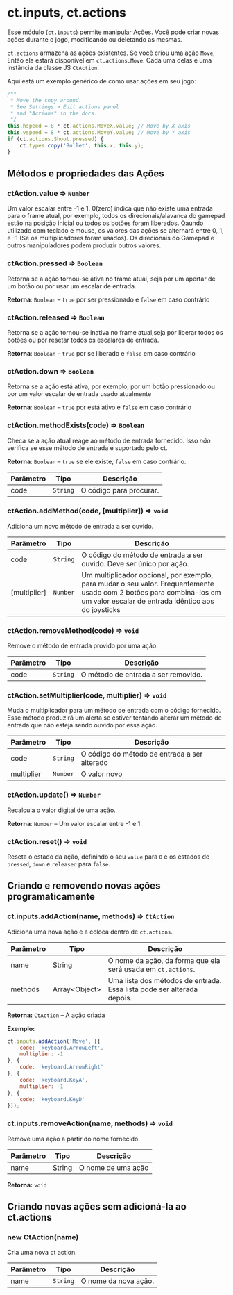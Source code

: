 # ct.inputs, ct.actions

Esse módulo (`ct.inputs`) permite manipular [Ações](./actions.md). Você pode criar novas ações durante o jogo, modificando ou deletando as mesmas.

`ct.actions` armazena as ações existentes. Se você criou uma ação `Move`, Então ela estará disponível em `ct.actions.Move`. Cada uma delas é uma instância da classe JS `CtAction`.

Aqui está um exemplo genérico de como usar ações em seu jogo:

```js
/**
 * Move the copy around.
 * See Settings > Edit actions panel
 * and "Actions" in the docs.
 */
this.hspeed = 8 * ct.actions.MoveX.value; // Move by X axis
this.vspeed = 8 * ct.actions.MoveY.value; // Move by Y axis
if (ct.actions.Shoot.pressed) {
    ct.types.copy('Bullet', this.x, this.y);
}
```

## Métodos e propriedades das Ações

### ctAction.value ⇒ <code>Number</code>

Um valor escalar entre -1 e 1. 0(zero) indica que não existe uma entrada para o frame atual, por exemplo, todos os direcionais/alavanca do gamepad estão na posição inicial ou todos os botões foram liberados. Qaundo utilizado com teclado e mouse, os valores das ações se alternará entre 0, 1, e -1 (Se os multiplicadores foram usados). Os direcionais do Gamepad e outros manipuladores podem produzir outros valores.

### ctAction.pressed ⇒ <code>Boolean</code>
Retorna se a ação tornou-se ativa no frame atual, seja por um apertar de um botão ou por usar um escalar de entrada.

**Retorna**: <code>Boolean</code> – `true` por ser pressionado e `false` em caso contrário 

### ctAction.released ⇒ <code>Boolean</code>
Retorna se a ação tornou-se inativa no frame atual,seja por liberar todos os botões ou por resetar todos os escalares de entrada.

**Retorna**: <code>Boolean</code> – `true` por se liberado e `false` em caso contrário 

### ctAction.down ⇒ <code>Boolean</code>
Retorna se a ação está ativa, por exemplo, por um botão pressionado ou por um valor escalar de entrada usado atualmente

**Retorna**: <code>Boolean</code> – `true` por está ativo e `false` em caso contrário 

### ctAction.methodExists(code) ⇒ <code>Boolean</code>
Checa se a ação atual reage ao método de entrada fornecido.
Isso *não* verifica se esse método de entrada é suportado pelo ct.

**Retorna**: <code>Boolean</code> – `true` se ele existe, `false` em caso contrário.  

| Parâmetro | Tipo | Descrição |
| --- | --- | --- |
| code | <code>String</code> | O código para procurar. |

### ctAction.addMethod(code, [multiplier]) ⇒ <code>void</code>
Adiciona um novo método de entrada a ser ouvido.

| Parâmetro | Tipo | Descrição |
| --- | --- | --- |
| code | <code>String</code> | O código do método de entrada a ser ouvido. Deve ser único por ação. |
| [multiplier] | <code>Number</code> | Um multiplicador opcional, por exemplo, para mudar o seu valor. Frequentemente usado com 2 botões para combiná-los em um valor escalar de entrada idêntico aos do joysticks |

### ctAction.removeMethod(code) ⇒ <code>void</code>
Remove o método de entrada provido por uma ação.

| Parâmetro | Tipo | Descrição |
| --- | --- | --- |
| code | <code>String</code> | O método de entrada a ser removido. |

### ctAction.setMultiplier(code, multiplier) ⇒ <code>void</code>
Muda o multiplicador para um método de entrada com o código fornecido.
Esse método produzirá um alerta se estiver tentando alterar um método de entrada que não esteja sendo ouvido por essa ação.

| Parâmetro | Tipo | Descrição |
| --- | --- | --- |
| code | <code>String</code> | O código do método de entrada a ser alterado |
| multiplier | <code>Number</code> | O valor novo |

### ctAction.update() ⇒ <code>Number</code>
Recalcula o valor digital de uma ação.

**Retorna**: <code>Number</code> – Um valor escalar entre -1 e 1.

### ctAction.reset() ⇒ <code>void</code>
Reseta o estado da ação, definindo o seu `value` para `0` e os estados de `pressed`, `down` e `released` para `false`.

## Criando e removendo novas ações programaticamente

### ct.inputs.addAction(name, methods) ⇒ <code>CtAction</code>

Adiciona uma nova ação e a coloca dentro de `ct.actions`.

| Parâmetro | Tipo | Descrição |
| --- | --- | --- |
name|String|O nome da ação, da forma que ela será usada em `ct.actions`.
methods|Array\<Object\>|Uma lista dos métodos de entrada. Essa lista pode ser alterada depois.

**Retorna:** `CtAction` – A ação criada

**Exemplo:**

```js
ct.inputs.addAction('Move', [{
    code: 'keyboard.ArrowLeft',
    multiplier: -1
}, {
    code: 'keyboard.ArrowRight'
}, {
    code: 'keyboard.KeyA',
    multiplier: -1
}, {
    code: 'keyboard.KeyD'
}]);
```

### ct.inputs.removeAction(name, methods) ⇒ <code>void</code>

Remove uma ação a partir do nome fornecido.


| Parâmetro | Tipo | Descrição |
| --- | --- | --- |
name|String|O nome de uma ação

**Retorna:** `void` 

## Criando novas ações sem adicioná-la ao ct.actions

### new CtAction(name)
Cria uma nova ct action.

| Parâmetro | Tipo | Descrição |
| --- | --- | --- |
| name | <code>String</code> | O nome da nova ação. |


